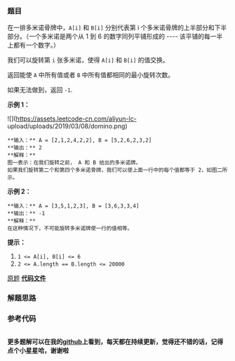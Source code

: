 ### 题目
在一排多米诺骨牌中，`A[i]` 和 `B[i]` 分别代表第 i 个多米诺骨牌的上半部分和下半部分。（一个多米诺是两个从 1 到 6 的数字同列平铺形成的
---- 该平铺的每一半上都有一个数字。）

我们可以旋转第 `i` 张多米诺，使得 `A[i]` 和 `B[i]` 的值交换。

返回能使 `A` 中所有值或者 `B` 中所有值都相同的最小旋转次数。

如果无法做到，返回 `-1`.



**示例 1：**

![](https://assets.leetcode-cn.com/aliyun-lc-
upload/uploads/2019/03/08/domino.png)

    
    
    **输入：** A = [2,1,2,4,2,2], B = [5,2,6,2,3,2]
    **输出：** 2
    **解释：**
    图一表示：在我们旋转之前， A 和 B 给出的多米诺牌。
    如果我们旋转第二个和第四个多米诺骨牌，我们可以使上面一行中的每个值都等于 2，如图二所示。
    

**示例 2：**

    
    
    **输入：** A = [3,5,1,2,3], B = [3,6,3,3,4]
    **输出：** -1
    **解释：**
    在这种情况下，不可能旋转多米诺牌使一行的值相等。
    



**提示：**

  1. `1 <= A[i], B[i] <= 6`
  2. `2 <= A.length == B.length <= 20000`

[原题](https://leetcode-cn.com/problems/minimum-domino-rotations-for-equal-row/)    **[代码文件]()**


### 解题思路




### 参考代码

```go


```




**更多题解可以在我的[github](https://github.com/LZH139/leetcode_Go)上看到，每天都在持续更新，觉得还不错的话，记得点个小星星哈，谢谢啦**
